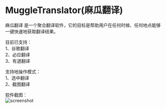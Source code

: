 # MuggleTranslator(麻瓜翻译)

麻瓜翻译 是一个聚合翻译软件，它的目标是帮助用户在任何时候、任何地点能够一键快速地获取翻译结果。

目前已支持：  
1、谷歌翻译  
2、必应翻译  
3、有道翻译  

支持地操作模式：  
1、选中翻译  
2、截图翻译  

软件截图：  
![screenshot](https://user-images.githubusercontent.com/87522068/128890505-3f221864-bf8e-4a8a-b608-2702ed01ed58.png)
